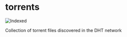 torrents 
========
![Indexed](https://img.shields.io/badge/indexed-219616-blue)

Collection of torrent files discovered in the DHT network
